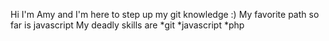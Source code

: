 Hi I'm Amy and I'm here to step up my git knowledge :)
My favorite path so far is javascript
My deadly skills are
*git
*javascript
*php